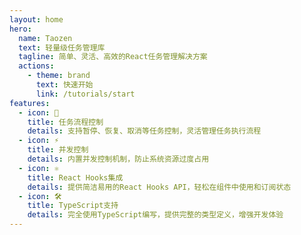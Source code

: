 ```yaml
---
layout: home
hero:
  name: Taozen
  text: 轻量级任务管理库
  tagline: 简单、灵活、高效的React任务管理解决方案
  actions:
    - theme: brand
      text: 快速开始
      link: /tutorials/start
features:
  - icon: 🔄
    title: 任务流程控制
    details: 支持暂停、恢复、取消等任务控制，灵活管理任务执行流程
  - icon: ⚡
    title: 并发控制
    details: 内置并发控制机制，防止系统资源过度占用
  - icon: ⚛️
    title: React Hooks集成
    details: 提供简洁易用的React Hooks API，轻松在组件中使用和订阅状态
  - icon: 🛠️
    title: TypeScript支持
    details: 完全使用TypeScript编写，提供完整的类型定义，增强开发体验
---
```

